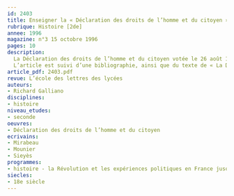 ```yaml
---
id: 2403
title: Enseigner la « Déclaration des droits de l’homme et du citoyen » 
rubrique: Histoire [2de]
annee: 1996
magazine: n°3 15 octobre 1996
pages: 10
description: 
  La Déclaration des droits de l’homme et du citoyen votée le 26 août 1789 par l’Assemblée constituante représente, outre l’« acte de décès » de l’Ancien Régime, une éclatante synthèse de la philosophie politique du droit naturel. Elle apparaît comme un acte fondateur jetant les bases juridiques et politiques de la France contemporaine. Passage obligé de la progression d’une classe de seconde, ce texte revêt une valeur patrimoniale, mais aussi et surtout il s’ouvre à l’universel. Ce sont ces caractères exemplaires qui doivent éveiller la conscience civique de nos jeunes élèves ainsi que leur rapport à l’histoire des idées politiques.
  L’article est suivi d’une bibliographie, ainsi que du texte de « La Déclaration des droits de l’homme ».
article_pdf: 2403.pdf
revue: L’école des lettres des lycées
auteurs:
- Richard Galliano
disciplines:
- histoire
niveau_etudes:
- seconde
oeuvres:
- Déclaration des droits de l’homme et du citoyen
ecrivains:
- Mirabeau
- Mounier
- Sieyès
programmes:
- histoire - la Révolution et les expériences politiques en France jusqu’en 1851
siecles:
- 18e siècle
---
```

